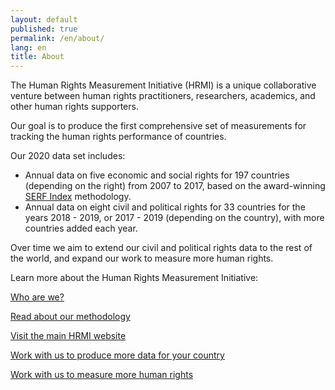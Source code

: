 ```yaml
---
layout: default
published: true
permalink: /en/about/
lang: en
title: About
---
```


The Human Rights Measurement Initiative (HRMI) is a unique collaborative venture between human rights practitioners, researchers, academics, and other human rights supporters.

Our goal is to produce the first comprehensive set of measurements for tracking the human rights performance of countries.

Our 2020 data set includes:
* Annual data on five economic and social rights for 197 countries (depending on the right) from 2007 to 2017, based on the award-winning [SERF Index](https://serfindex.uconn.edu/) methodology.
* Annual data on eight civil and political rights for 33 countries for the years 2018 - 2019, or 2017 - 2019 (depending on the country), with more countries added each year.

Over time we aim to extend our civil and political rights data to the rest of the world, and expand our work to measure more human rights.

Learn more about the Human Rights Measurement Initiative:

[Who are we?](https://humanrightsmeasurement.org/about-hrmi/the-team/)

[Read about our methodology](https://humanrightsmeasurement.org/methodology/overview/)

[Visit the main HRMI website](https://humanrightsmeasurement.org)

[Work with us to produce more data for your country](https://humanrightsmeasurement.org/do-you-want-hrmi-human-rights-scores-for-your-country/)

[Work with us to measure more human rights](https://humanrightsmeasurement.org/get-involved/exploring-new-workstreams/)
